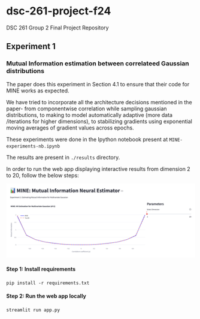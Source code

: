 # dsc-261-project-f24
DSC 261 Group 2 Final Project Repository

## Experiment 1
### Mutual Information estimation between correlateed Gaussian distributions

The paper does this experiment in Section 4.1 to ensure that their code for MINE works as expected.

We have tried to incorporate all the architecture decisions mentioned in the paper- from componentwise correlation while sampling gaussian distributions, to making to model automatically adaptive (more data /iterations for higher dimensions), to stabilizing gradients using exponential moving averages of gradient values across epochs.

These experiments were done in the Ipython notebook present at `MINE-experiments-nb.ipynb`

The results are present in `./results` directory.

In order to run the web app displaying interactive results from dimension 2 to 20, follow the below steps:

![screenshot](images/screenshot_app.png)
#### Step 1: Install requirements
`
pip install -r requirements.txt
`
#### Step 2: Run the web app locally
`
streamlit run app.py
`

